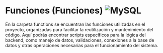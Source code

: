 # Funciones (Funciones) ![MySQL](https://img.icons8.com/color/48/000000/mysql-logo.png)
En la carpeta functions se encuentran las funciones utilizadas en el proyecto, organizadas para facilitar la reutilización y mantenimiento del código. Aquí podrás encontrar scripts específicos para la lógica del backend, como manejo de datos, validaciones, conexiones a la base de datos y otras operaciones necesarias para el funcionamiento del sistema.

